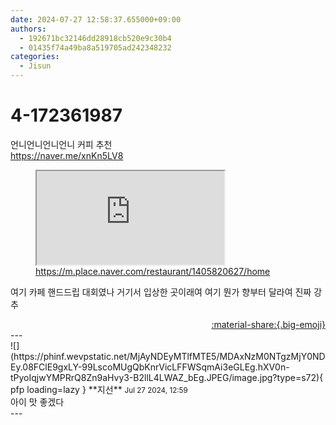```yaml
---
date: 2024-07-27 12:58:37.655000+09:00
authors:
  - 192671bc32146dd28918cb520e9c30b4
  - 01435f74a49ba8a519705ad242348232
categories:
  - Jisun
---
```


# 4-172361987

<div class="post-container" markdown="1">
<div class="content-container md-sidebar__scrollwrap" markdown="1">

언니언니언니언니 커피 추천<br><a href="https://naver.me/xnKn5LV8">https://naver.me/xnKn5LV8</a>
<figure class="snippet" markdown="1">
<iframe src="https://m.place.naver.com/restaurant/1405820627/home" title="What is this"></iframe>
<figcaption><a href="https://m.place.naver.com/restaurant/1405820627/home">https://m.place.naver.com/restaurant/1405820627/home</a></figcaption>
</figure>

여기 카페 핸드드립 대회였나 거기서 입상한 곳이래여 여기 뭔가 향부터 달라여 진짜 강추

</div>
</div>

<div style="text-align: right;" markdown="1">
<a href="https://weverse.io/fromis9/fanpost/4-172361987" style="text-align: right;">:material-share:{.big-emoji}</a>
</div>
---

<div class="comments-container md-sidebar__scrollwrap" markdown="1">
<div class="comment" markdown="1">
<div class='id-container' markdown="1">
![](https://phinf.wevpstatic.net/MjAyNDEyMTlfMTE5/MDAxNzM0NTgzMjY0NDEy.08FClE9gxLY-99LscoMUgQbKnrVicLFFWSqmAi3eGLEg.hXV0n-tPyoIqjwYMPRrQ8Zn9aHvy3-B2llL4LWAZ_bEg.JPEG/image.jpg?type=s72){ pfp loading=lazy }
**<span class="artist">지선</span>** <small>Jul 27 2024, 12:59</small><br>
</div>
<div class='comment-body' markdown="1">
아이 맛 좋겠다
</div>
</div>
</div>
---
